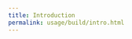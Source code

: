```yaml
---
title: Introduction
permalink: usage/build/intro.html
---
```


<!-- TODO: translate pages_ru/usage/build/overview.md -->
